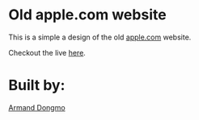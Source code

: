 # Old apple.com website



This is a simple a design of the old [apple.com](https://web.archive.org/web/20140301004610/http://www.apple.com/) website.

Checkout the live [here](https://raw.githack.com/Dongmo12/Building-with-Backgrounds-and-Gradients/development/index.html).

# Built by:
[Armand Dongmo](https://github.com/Dongmo12)

